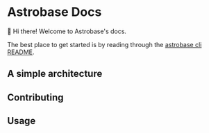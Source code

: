 # Astrobase Docs

👋 Hi there! Welcome to Astrobase's docs.

The best place to get started is by reading through the [astrobase cli README](https://github.com/astrobase/cli/blob/master/README.md).

## A simple architecture

## Contributing

## Usage

